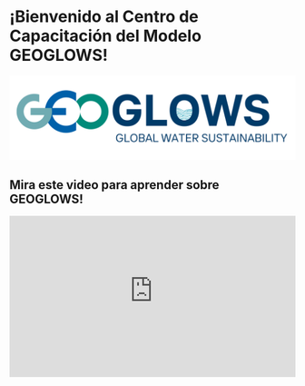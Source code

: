 # ¡Bienvenido al Centro de Capacitación del Modelo GEOGLOWS!
![image](static/images/NewGEOGLOWSLOGO.png)

## Mira este video para aprender sobre GEOGLOWS!

<div style="position: relative; padding-bottom: 56.25%; height: 0; overflow: hidden; margin: 0 auto;">
  <iframe
    style="position: absolute; top: 0; left: 0; width: 100%; height: 100%;"
    src="https://www.youtube-nocookie.com/embed/v8FhgV4cBnI?controls=1&start=0"
    title="TITLE"
    frameborder="0"
    allow="accelerometer; autoplay; clipboard-write; encrypted-media; gyroscope; picture-in-picture; web-share"
    referrerpolicy="strict-origin-when-cross-origin" 
    allowfullscreen>
  </iframe>
</div>
